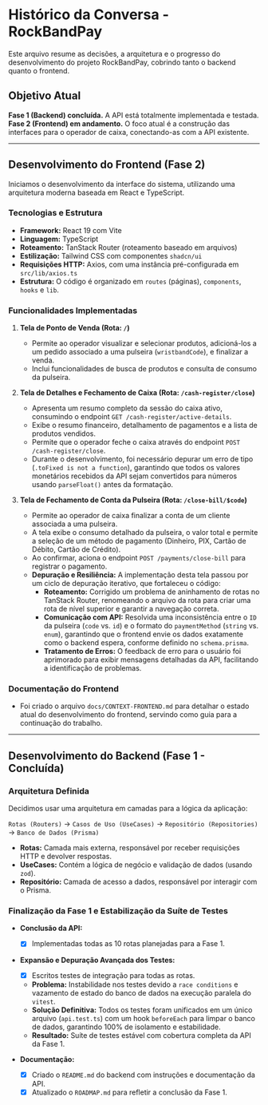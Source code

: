 # Histórico da Conversa - RockBandPay

Este arquivo resume as decisões, a arquitetura e o progresso do desenvolvimento do projeto RockBandPay, cobrindo tanto o backend quanto o frontend.

## Objetivo Atual

**Fase 1 (Backend) concluída.** A API está totalmente implementada e testada.
**Fase 2 (Frontend) em andamento.** O foco atual é a construção das interfaces para o operador de caixa, conectando-as com a API existente.

---

## Desenvolvimento do Frontend (Fase 2)

Iniciamos o desenvolvimento da interface do sistema, utilizando uma arquitetura moderna baseada em React e TypeScript.

### Tecnologias e Estrutura
- **Framework:** React 19 com Vite
- **Linguagem:** TypeScript
- **Roteamento:** TanStack Router (roteamento baseado em arquivos)
- **Estilização:** Tailwind CSS com componentes `shadcn/ui`
- **Requisições HTTP:** Axios, com uma instância pré-configurada em `src/lib/axios.ts`
- **Estrutura:** O código é organizado em `routes` (páginas), `components`, `hooks` e `lib`.

### Funcionalidades Implementadas

1.  **Tela de Ponto de Venda (Rota: `/`)**
    - Permite ao operador visualizar e selecionar produtos, adicioná-los a um pedido associado a uma pulseira (`wristbandCode`), e finalizar a venda.
    - Inclui funcionalidades de busca de produtos e consulta de consumo da pulseira.

2.  **Tela de Detalhes e Fechamento de Caixa (Rota: `/cash-register/close`)**
    - Apresenta um resumo completo da sessão do caixa ativo, consumindo o endpoint `GET /cash-register/active-details`.
    - Exibe o resumo financeiro, detalhamento de pagamentos e a lista de produtos vendidos.
    - Permite que o operador feche o caixa através do endpoint `POST /cash-register/close`.
    - Durante o desenvolvimento, foi necessário depurar um erro de tipo (`.toFixed is not a function`), garantindo que todos os valores monetários recebidos da API sejam convertidos para números usando `parseFloat()` antes da formatação.

3.  **Tela de Fechamento de Conta da Pulseira (Rota: `/close-bill/$code`)**
    - Permite ao operador de caixa finalizar a conta de um cliente associada a uma pulseira.
    - A tela exibe o consumo detalhado da pulseira, o valor total e permite a seleção de um método de pagamento (Dinheiro, PIX, Cartão de Débito, Cartão de Crédito).
    - Ao confirmar, aciona o endpoint `POST /payments/close-bill` para registrar o pagamento.
    - **Depuração e Resiliência:** A implementação desta tela passou por um ciclo de depuração iterativo, que fortaleceu o código:
        - **Roteamento:** Corrigido um problema de aninhamento de rotas no TanStack Router, renomeando o arquivo da rota para criar uma rota de nível superior e garantir a navegação correta.
        - **Comunicação com API:** Resolvida uma inconsistência entre o `ID` da pulseira (`code` vs. `id`) e o formato do `paymentMethod` (`string` vs. `enum`), garantindo que o frontend envie os dados exatamente como o backend espera, conforme definido no `schema.prisma`.
        - **Tratamento de Erros:** O feedback de erro para o usuário foi aprimorado para exibir mensagens detalhadas da API, facilitando a identificação de problemas.

### Documentação do Frontend
- Foi criado o arquivo `docs/CONTEXT-FRONTEND.md` para detalhar o estado atual do desenvolvimento do frontend, servindo como guia para a continuação do trabalho.

---

## Desenvolvimento do Backend (Fase 1 - Concluída)

### Arquitetura Definida

Decidimos usar uma arquitetura em camadas para a lógica da aplicação:

`Rotas (Routers)` -> `Casos de Uso (UseCases)` -> `Repositório (Repositories)` -> `Banco de Dados (Prisma)`

- **Rotas:** Camada mais externa, responsável por receber requisições HTTP e devolver respostas.
- **UseCases:** Contém a lógica de negócio e validação de dados (usando `zod`).
- **Repositório:** Camada de acesso a dados, responsável por interagir com o Prisma.

### Finalização da Fase 1 e Estabilização da Suíte de Testes

- **Conclusão da API:**
  - [x] Implementadas todas as 10 rotas planejadas para a Fase 1.

- **Expansão e Depuração Avançada dos Testes:**
  - [x] Escritos testes de integração para todas as rotas.
  - **Problema:** Instabilidade nos testes devido a `race conditions` e vazamento de estado do banco de dados na execução paralela do `vitest`.
  - **Solução Definitiva:** Todos os testes foram unificados em um único arquivo (`api.test.ts`) com um hook `beforeEach` para limpar o banco de dados, garantindo 100% de isolamento e estabilidade.
  - **Resultado:** Suíte de testes estável com cobertura completa da API da Fase 1.

- **Documentação:**
  - [x] Criado o `README.md` do backend com instruções e documentação da API.
  - [x] Atualizado o `ROADMAP.md` para refletir a conclusão da Fase 1.

